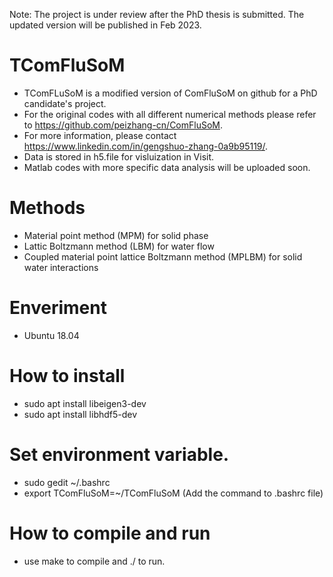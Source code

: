 Note: The project is under review after the PhD thesis is submitted. The updated version will be published in Feb 2023.

# TComFluSoM
- TComFLuSoM is a modified version of ComFluSoM on github for a PhD candidate's project.
- For the original codes with all different numerical methods please refer to https://github.com/peizhang-cn/ComFluSoM.
- For more information, please contact https://www.linkedin.com/in/gengshuo-zhang-0a9b95119/.
- Data is stored in h5.file for visluization in Visit.
- Matlab codes with more specific data analysis will be uploaded soon.

# Methods
- Material point method (MPM) for solid phase
- Lattic Boltzmann method (LBM) for water flow
- Coupled material point lattice Boltzmann method (MPLBM) for solid water interactions

# Enveriment
- Ubuntu 18.04

# How to install
- sudo apt install libeigen3-dev
- sudo apt install libhdf5-dev

# Set environment variable.
- sudo gedit ~/.bashrc
- export TComFluSoM=~/TComFluSoM (Add the command to .bashrc file)


# How to compile and run
- use make to compile and ./ to run.
